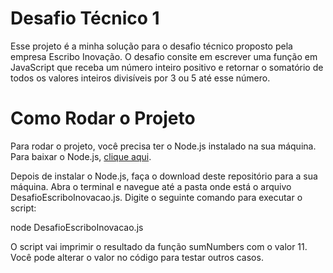 # Desafio Técnico 1
Esse projeto é a minha solução para o desafio técnico proposto pela empresa Escribo Inovação. O desafio consite em escrever uma função em JavaScript que receba um número inteiro positivo e retornar o somatório de todos os valores inteiros divisíveis por 3 ou 5 até esse número.

# Como Rodar o Projeto
Para rodar o projeto, você precisa ter o Node.js instalado na sua máquina. Para baixar o Node.js, [clique aqui](https://nodejs.org/en).

Depois de instalar o Node.js, faça o download deste repositório para a sua máquina. Abra o terminal e navegue até a pasta onde está o arquivo DesafioEscriboInovacao.js. Digite o seguinte comando para executar o script:

node DesafioEscriboInovacao.js

O script vai imprimir o resultado da função sumNumbers com o valor 11. Você pode alterar o valor no código para testar outros casos.
